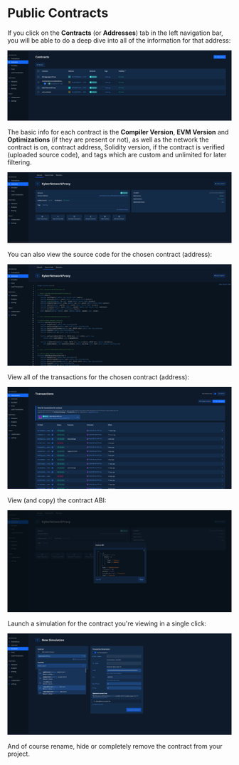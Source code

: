 # Public Contracts

If you click on the **Contracts** (or **Addresses**) tab in the left navigation bar, you will be able to do a deep dive into all of the information for that address:

![](<../../.gitbook/assets/Screenshot 2021-10-14 at 15.24.49.png>)

The basic info for each contract is the **Compiler Version**, **EVM Version** and **Optimizations** (if they are present or not), as well as the network the contract is on, contract address, Solidity version, if the contract is verified (uploaded source code), and tags which are custom and unlimited for later filtering.

![](<../../.gitbook/assets/Screenshot 2021-10-14 at 15.25.07.png>)

You can also view the source code for the chosen contract (address):

![](<../../.gitbook/assets/Screenshot 2021-10-14 at 15.29.43.png>)

View all of the transactions for the chosen contract (address):

![](<../../.gitbook/assets/Screenshot 2021-10-14 at 15.30.54.png>)

View (and copy) the contract ABI:

![](<../../.gitbook/assets/Screenshot 2021-10-14 at 15.34.02.png>)

Launch a simulation for the contract you're viewing in a single click:

![](<../../.gitbook/assets/Screenshot 2021-10-14 at 15.34.48.png>)

And of course rename, hide or completely remove the contract from your project.
